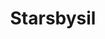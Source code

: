 ---
templateKey: index-page
title: Starsbysil
pagedescription: Psikolog Meltem Ulutaş'ın Resmi Sayfası
image: /img/jumbotron11.webp
heading: Psikolog Meltem Ulutaş
subheading: Starsbysil Lorem Ipsus
about:
  title: Psikolog Meltem Ulutaş
  subtitle: Biografía
  description: >
    Me presento, soy Silvia, pero desde pequeña me dicen Sil.
     La astrología llegó a mi vida hace más de 6 años y, desde entonces, no he podido dejar de sorprenderme con lo maravillosa que es. Lo que empezó como un hobby se convirtió hoy en día en mi trabajo de tiempo completo. Nací con el don de la palabra y quizás eso se lo agradezco a mi Sol en Géminis, con el interés de ayudar a que otros conozcan su mejor versión y vean que las cosas no son tan difíciles como les han hecho creer, total, el optimismo y la fe nunca deben abandonar nuestro cuerpo, esa frase definitivamente se la debo a mi luna en sagitario, que nunca quiere ver el vaso medio vacío. Aunque la astrología es mi primer amor, el tarot, forma parte muy importante en mi vida, pues es el canal que uso para canalizar.
  image: /img/meltemulutasprofile.jpg

intro:
  blurbs:
    - image: /img/personal-growth.png
      title: Carta Natal – 1 hora
      text: >
        En este encuentro indagaremos el significado de cada elemento de tu carta natal de manera universal, entender que eres más que un solo signo solar y que tienes 12 signos. Responderemos dudas, cuáles son tus misiones en esta encarnación partiendo de tu ascendente, como abordar tu mundo emocional, como manejas tu finanzas y recomendaciones ante este. Utilizaremos distintas técnicas para que podamos revisar donde te encuentras en este momento de tu vida. La idea es que te vayas con una noción de cómo sacarle el máximo provecho a tu energía.
    - image: /img/Couple.png
      title: Revolución Solar - 2 Horas
      text: >
        En este encuentro indagaremos los 365 días del año nuevo de vida partiendo de tu cumpleaños gracias a distintas técnicas para definir los mejores escenarios para cualquier proyecto que tengas en este momento, fechas donde deberás ser precavida en temas económicos o ver el panorama general de tu salud emocional, física y mental.
    - image: /img/online-therapy.png
      title: Lectura de Eclipses
      text: >
        En esta sesión revisamos de dónde vienes, dónde estás y hacia dónde vas con el movimiento de los nodos sobre tu carta natal. Revisaremos como te afectarán los eclipses del año.
    - image: /img/online-therapy.png
      title: Asesoría Astrológica
      text: >
        En este encuentro podemos revisar aquellas dudas que tengas referente a tu carta natal, escoger la mejor fecha para viajar, coordinar tu día de boda, programar tu próximo mes de acuerdo a tu vida.
    - image: /img/online-therapy.png
      title: Pregunta al tarot
      text: >
        Este servicio es para aquellas dudas que no pueden esperar. Dejas una pregunta a mi tarot y en el lapso de 24 horas recibirás un audio o vía texto la respuesta a tu pregunta.
  heading: Servicios
---